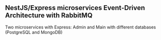 ## NestJS/Express microservices Event-Driven Architecture with RabbitMQ

Two microservices with Express: Admin and Main with different databases (PostgreSQL and MongoDB)
